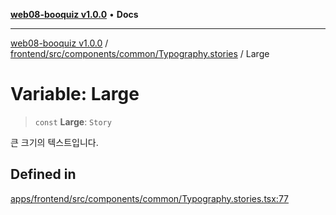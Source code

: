 [**web08-booquiz v1.0.0**](../../../../../../README.md) • **Docs**

***

[web08-booquiz v1.0.0](../../../../../../modules.md) / [frontend/src/components/common/Typography.stories](../README.md) / Large

# Variable: Large

> `const` **Large**: `Story`

큰 크기의 텍스트입니다.

## Defined in

[apps/frontend/src/components/common/Typography.stories.tsx:77](https://github.com/boostcampwm-2024/web08-BooQuiz/blob/070f8cd9fc8f2112d3401f93894ddd08f59e2916/apps/frontend/src/components/common/Typography.stories.tsx#L77)
